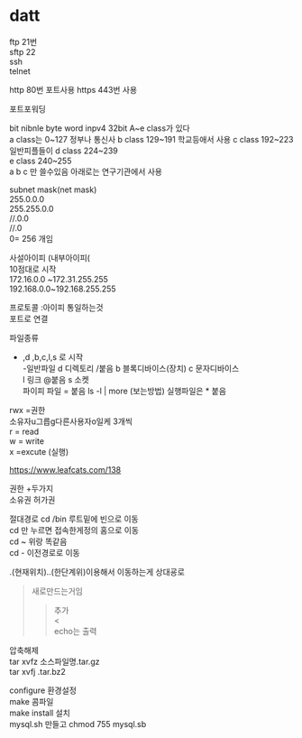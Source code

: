 # datt  
  
ftp 21번  
sftp 22  
ssh  
telnet  
  
http 80번 포트사용
https 443번 사용
  
포트포워딩  
  
  
bit nibnle byte word 
inpv4 32bit  A~e class가 있다  
a class는 0~127 정부나 통신사 
b class 129~191 학교등애서 사용 
c class 192~223 일반피플들이 
d class 224~239  
e class 240~255  
a b c 만 쓸수있음 아래로는 연구기관에서 사용  
  
 
subnet mask(net mask)  
255.0.0.0  
255.255.0.0  
//.0.0  
//.0  
0= 256 개임  
  
  
사설아이피 (내부아이피(  
10점대로 시작  
172.16.0.0 ~172.31.255.255  
192.168.0.0~192.168.255.255  
  
  
프로토콜 :아이피 통일하는것  
포트로 연결  
  
  
  
파일종류  
- ,d ,b,c,l,s 로 시작  
-일반파일 
d 디렉토리 /붙음
b 블록디바이스(장치) 
c 문자디바이스  
l 링크 @붙음
s 소켓  
파이피 파일 = 붙음 ls -l | more (보는방법)
실행파일은 * 붙음  
  
rwx =권한  
소유자u그릅g다른사용자o일케 3개씩  
r = read  
w = write  
x =excute (실행)  
  
https://www.leafcats.com/138  
  
권한 +두가지  
소유권 허가권  
  
절대경로
cd  /bin 루트밑에 빈으로 이동  
cd 만 누르면 접속한게정의 홈으로 이동  
cd ~ 위랑 똑같음  
cd - 이전경로로 이동
  
.(현재위치)..(한단계위)이용해서 이동하는게 상대굥로  

  
  
> 새로만드는거임  
>> 추가  
<  
echo는 출력  
  
압축해제  
tar xvfz 소스파일명.tar.gz  
tar xvfj          .tar.bz2  
  
configure 환경설정  
make 콤파일  
make install 설치  
mysql.sh 만들고 chmod 755 mysql.sb
